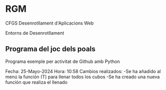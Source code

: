# RGM

CFGS Desenrotllament d'Aplicacions Web

Entorns de Desenrotllament

## Programa del joc dels poals

Programa exemple per activitat de Github amb Python

Fecha: 25-Mayo-2024
Hora: 10:58
Cambios realizados: 
    -Se ha añadido al menú la función (T) para llenar todos los cubos
    -Se ha creado una nueva función que realiza el llenado
